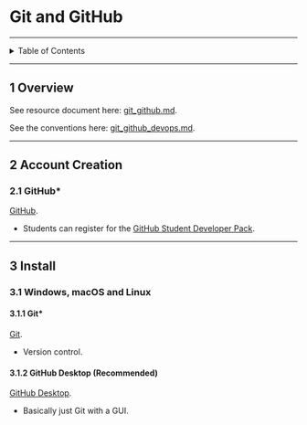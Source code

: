 # Git and GitHub

---

<details markdown="1">
  <summary>Table of Contents</summary>

- [1 Overview](#1-overview)
- [2 Account Creation](#2-account-creation)
    - [2.1 GitHub*](#21-github)
- [3 Install](#3-install)
    - [3.1 Windows, macOS and Linux](#31-windows-macos-and-linux)
        - [3.1.1 Git*](#311-git)
        - [3.1.2 GitHub Desktop (Recommended)](#312-github-desktop-recommended)

</details>

---

## 1 Overview

See resource document here: [git_github.md](..%2Fresources%2Fgit_github.md).

See the conventions
here: [git_github_devops.md](..%2Fconventions%2Fgit_github_devops.md).

---

## 2 Account Creation

### 2.1 GitHub*

[GitHub](https://github.com/).

- Students can register for
  the [GitHub Student Developer Pack](https://education.github.com/pack).

---

## 3 Install

### 3.1 Windows, macOS and Linux

#### 3.1.1 Git*

[Git](https://git-scm.com/downloads).

- Version control.

#### 3.1.2 GitHub Desktop (Recommended)

[GitHub Desktop](https://desktop.github.com/).

- Basically just Git with a GUI.
